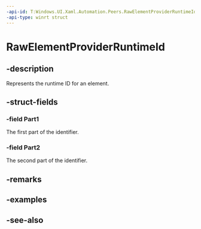 ```yaml
---
-api-id: T:Windows.UI.Xaml.Automation.Peers.RawElementProviderRuntimeId
-api-type: winrt struct
---
```


<!-- Structure syntax.
public struct RawElementProviderRuntimeId 
-->

# RawElementProviderRuntimeId

## -description
Represents the runtime ID for an element.


## -struct-fields

### -field Part1
The first part of the identifier.
    

### -field Part2
The second part of the identifier.
    

## -remarks

## -examples

## -see-also
